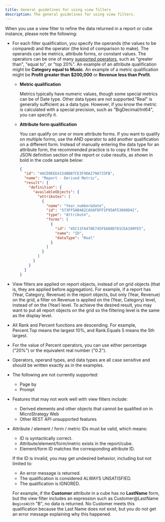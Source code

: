 ```yaml
---
title: General guidelines for using view filters
description: The general guidelines for using view filters.
---
```


When you use a view filter to refine the data returned in a report or cube instance, please note the following:

- For each filter qualification, you specify the operands (the values to be compared) and the operator (the kind of comparison to make). The operands can be metrics, attribute forms, or constant values. The operators can be one of many [supported operators](./supported-operators.md), such as "greater than", "equal to", or "top 20%". An example of an attribute qualification might be **Category equal to Music**. An example of a metric qualification might be **Profit greater than $200,000** or **Revenue less than Profit**.

  - **Metric qualification**

    Metrics typically have numeric values, though some special metrics can be of Date type. Other data types are not supported."Real" is generally sufficient as a data type. However, if you know the metric is calculated with a special precision, such as "BigDecimal/Int64", you can specify it.

  - **Attribute form qualification**

    You can qualify on one or more attribute forms. If you want to qualify on multiple forms, use the AND operator to add another qualification on a different form. Instead of manually entering the data type for an attribute form, the recommended practice is to copy it from the JSON definition section of the report or cube results, as shown in bold in the code sample below:

    ```json
    {
      "id": "4ACD9EEE4154BB87CE3F9DA279A733FB",
      "name": "Report - Derived Metric",
      "result": {
        "definition": {
          "availableObjects": {
            "attributes": [
              {
                "name": "Year_number&date",
                "id": "573FF5AB482CA58FDFF1F95AF53690D42",
                "type": "Attribute",
                "forms": [
                  {
                    "id": "45C11FA478E745FEA08D781CEA190FE5",
                    "name": "ID",
                    "dataType": "Real"
                  }
                ]
              }
            ]
          }
        }
      }
    }
    ```

- View filters are applied on report objects, instead of on grid objects (that is, they are applied before aggregation). For example, if a report has (Year, Category, Revenue) in the report objects, but only (Year, Revenue) on the grid, a filter on Revenue is applied on the (Year, Category) level, instead of on the (Year) level. To achieve the desired result, you may want to put all report objects on the grid so the filtering level is the same as the display level.
- All Rank and Percent functions are descending. For example, Percent.Top means the largest 10%, and Rank.Equals 5 means the 5th largest.
- For the value of Percent operators, you can use either percentage ("20%") or the equivalent real number ("0.2").

- Operators, operand types, and data types are all case sensitive and should be written exactly as in the examples.
- The following are not currently supported:
  - Page by
  - Prompt
- Features that may not work well with view filters include:
  - Derived elements and other objects that cannot be qualified on in MicroStrategy Web
  - Other REST API unsupported features
- Attribute / element / form / metric IDs must be valid, which means:

  - ID is syntactically correct.
  - Attribute/element/form/metric exists in the report/cube.
  - Element/form ID matches the corresponding attribute ID.

  If the ID is invalid, you may get undesired behavior, including but not limited to:

  - An error message is returned.
  - The qualification is considered ALWAYS UNSATISFIED.
  - The qualification is IGNORED.

  For example, if the **Customer** attribute in a cube has no **LastName** form, but the view filter includes an expression such as Customer@LastName `BeginsWith` "B", no data is returned. No Customer meets this qualification because the Last Name does not exist, but you do not get an error message explaining why this happened.
